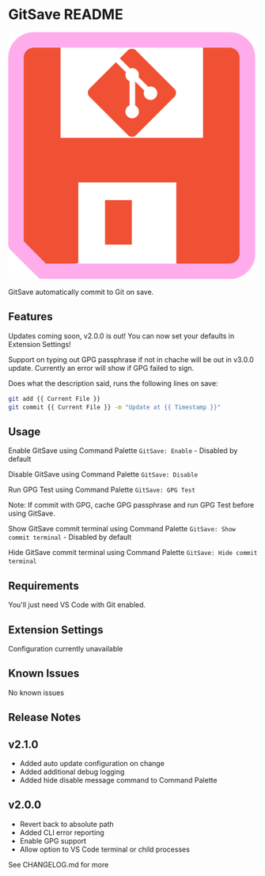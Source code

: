 # GitSave README

![GitSave Icon](./images/GitSave.png)

GitSave automatically commit to Git on save.

## Features

Updates coming soon, v2.0.0 is out! You can now set your defaults in Extension Settings!

Support on typing out GPG passphrase if not in chache will be out in v3.0.0 update. Currently an error will show if GPG failed to sign.

Does what the description said, runs the following lines on save:

```bash
git add {{ Current File }}
git commit {{ Current File }} -m "Update at {{ Timestamp }}"
```

## Usage

Enable GitSave using Command Palette `GitSave: Enable` - Disabled by default

Disable GitSave using Command Palette `GitSave: Disable`

Run GPG Test using Command Palette `GitSave: GPG Test`

Note: If commit with GPG, cache GPG passphrase and run GPG Test before using GitSave.

Show GitSave commit terminal using Command Palette `GitSave: Show commit terminal` - Disabled by default

Hide GitSave commit terminal using Command Palette `GitSave: Hide commit terminal`

## Requirements

You'll just need VS Code with Git enabled.

## Extension Settings

Configuration currently unavailable

## Known Issues

No known issues

## Release Notes

## v2.1.0

- Added auto update configuration on change
- Added additional debug logging
- Added hide disable message command to Command Palette

## v2.0.0

- Revert back to absolute path
- Added CLI error reporting
- Enable GPG support
- Allow option to VS Code terminal or child processes

See CHANGELOG.md for more
